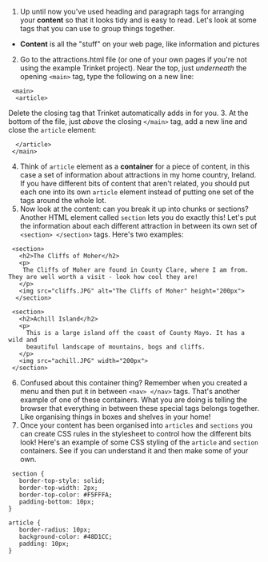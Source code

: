1. Up until now you've used heading and paragraph tags for arranging your **content** so that it looks tidy and is easy to read. Let's look at some tags that you can use to group things together.
 * **Content** is all the "stuff" on your web page, like information and pictures
2. Go to the attractions.html file (or one of your own pages if you're not using the example Trinket project). Near the top, just _underneath_ the opening `<main>` tag, type the following on a new line: 
 ```
  <main>
   <article>
 ```
Delete the closing tag that Trinket automatically adds in for you.
3. At the bottom of the file, just _above_ the closing `</main>` tag, add a new line and close the `article` element:
 ```
   </article>
  </main>
 ```
4. Think of `article` element as a **container** for a piece of content, in this case a set of information about attractions in my home country, Ireland. If you have different bits of content that aren't related, you should put each one into its own `article` element instead of putting one set of the tags around the whole lot.
5. Now look at the content: can you break it up into chunks or sections? Another HTML element called `section` lets you do exactly this! Let's put the information about each different attraction in between its own set of `<section> </section>` tags. Here's two examples:
 ```
  <section>
    <h2>The Cliffs of Moher</h2>
    <p>
     The Cliffs of Moher are found in County Clare, where I am from. They are well worth a visit - look how cool they are!
    </p>
    <img src="cliffs.JPG" alt="The Cliffs of Moher" height="200px">
   </section>
   
  <section>
    <h2>Achill Island</h2>
    <p>
      This is a large island off the coast of County Mayo. It has a wild and
      beautiful landscape of mountains, bogs and cliffs.
    </p>
    <img src="achill.JPG" width="200px">
  </section>
 ```
6. Confused about this container thing? Remember when you created a menu and then put it in between `<nav> </nav>` tags. That's another example of one of these containers. What you are doing is telling the browser that everything in between these special tags belongs together. Like organising things in boxes and shelves in your home!
7. Once your content has been organised into `articles` and `sections` you can create CSS rules in the stylesheet to control how the different bits look! Here's an example of some CSS styling of the `article` and `section` containers. See if you can understand it and then make some of your own.
 ```
  section {
    border-top-style: solid;
    border-top-width: 2px;
    border-top-color: #F5FFFA;
    padding-bottom: 10px;
 }
 
 article {
    border-radius: 10px;
    background-color: #48D1CC;
    padding: 10px;
 }
```